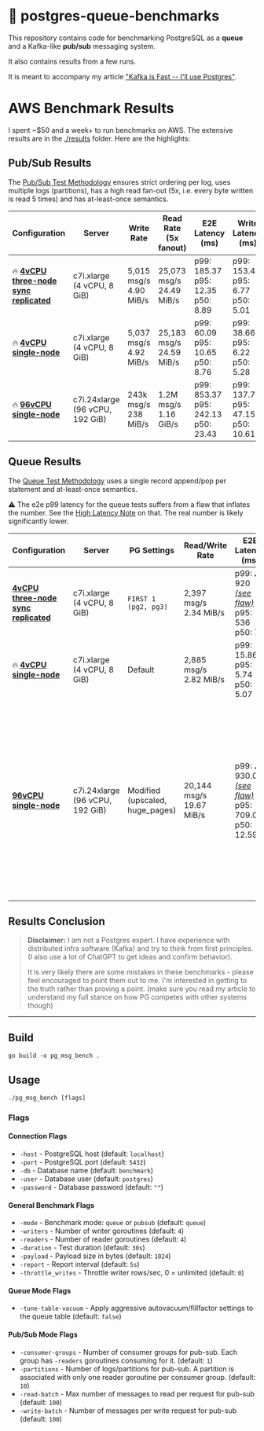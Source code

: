# 🐘 postgres-queue-benchmarks

This repository contains code for benchmarking PostgreSQL as a **queue** and a Kafka-like **pub/sub** messaging system.

It also contains results from a few runs.

It is meant to accompany my article ["Kafka is Fast -- I'll use Postgres"](https://topicpartition.io/blog/postgres-pubsub-queue-benchmarks).

# AWS Benchmark Results

I spent ~$50 and a week+ to run benchmarks on AWS. The extensive results are in the [./results](./results) folder. Here are the highlights:


## Pub/Sub Results

The [Pub/Sub Test Methodology](./results/METHODOLOGY.md#pub-sub) ensures strict ordering per log, uses multiple logs (partitions), has a high read fan-out (5x, i.e. every byte written is read 5 times) and has at-least-once semantics.

| Configuration                                                                                    | Server | Write Rate | Read Rate (5x fanout) | E2E Latency (ms) | Write Latency (ms) | Read Latency (ms) | Partitions | PG Settings                                                                                                     | Bottleneck                                          |
|--------------------------------------------------------------------------------------------------|---------|------------|-----------------------|------------------|-------------------|------------------|------------|-----------------------------------------------------------------------------------------------------------------|-----------------------------------------------------|
| 🔥 **[4vCPU three-node sync replicated](./results/pubsub/4vcpu/three_node/4vcpu_replicated.md)** | c7i.xlarge<br>(4 vCPU, 8 GiB) | 5,015 msg/s<br>4.90 MiB/s | 25,073 msg/s<br>24.49 MiB/s | p99: 185.37<br>p95: 12.35<br>p50: 8.89 | p99: 153.45<br>p95: 6.77<br>p50: 5.01 | p99: 56.69<br>p95: 4.91<br>p50: 3.89 | 4 | `FIRST 1 (pg2, pg3)` and `SET (autovacuum_analyze_scale_factor = 0.05)` on the partition tables                 | number of clients                                   |
| 🔥 **[4vCPU single-node](./results/pubsub/4vcpu/single_node/4vcpu.md)**                          | c7i.xlarge<br>(4 vCPU, 8 GiB) | 5,037 msg/s<br>4.92 MiB/s | 25,183 msg/s<br>24.59 MiB/s | p99: 60.09<br>p95: 10.65<br>p50: 8.76 | p99: 38.66<br>p95: 6.22<br>p50: 5.28 | p99: 27.13<br>p95: 4.67<br>p50: 3.54 | 4 | All defaults<br>(besides `SET (autovacuum_analyze_scale_factor = 0.05)` on the partition tables)                | number of clients                                   |
| 🔥 **[96vCPU single-node](./results/pubsub/96vcpu/single_node/96vcpu.md)**                       | c7i.24xlarge<br>(96 vCPU, 192 GiB) | 243k msg/s<br>238 MiB/s | 1.2M msg/s<br>1.16 GiB/s | p99: 853.37<br>p95: 242.13<br>p50: 23.43 | p99: 137.78<br>p95: 47.15<br>p50: 10.61 | p99: 24.61<br>p95: 19.50<br>p50: 10.45 | 30 | Modified (upscaled, huge_pages) <br> and `SET (autovacuum_analyze_scale_factor = 0.05)` on the partition tables | unsure, probably partitions (8 MiB/s per partition) |

## Queue Results

The [Queue Test Methodology](./results/METHODOLOGY.md#queues) uses a single record append/pop per statement and at-least-once semantics.

⚠️ The e2e p99 latency for the queue tests suffers from a flaw that inflates the number. See the [High Latency Note](./results/queue/IMPERFECTIONS.md#high-e2e-latency-note) on that.
The real number is likely significantly lower.

| Configuration | Server | PG Settings | Read/Write Rate | E2E Latency (ms)                                                                                                  | Write Latency (ms) | Read Latency (ms) | Bottleneck                                                                                                                                                                                    |
|--------------|---------|------------|-----------------|-------------------------------------------------------------------------------------------------------------------|-------------------|------------------|-----------------------------------------------------------------------------------------------------------------------------------------------------------------------------------------------|
| **[4vCPU three-node sync replicated](./results/queue/4vcpu/three_node/4vcpu_replicated.md)** | c7i.xlarge<br>(4 vCPU, 8 GiB) | `FIRST 1 (pg2, pg3)` | 2,397 msg/s<br>2.34 MiB/s | p99: ⚠️ 920 [*(see flaw)*](./results/queue/IMPERFECTIONS.md#high-e2e-latency-note)<br>p95: 536<br>p50: 7          | p99: 3.3<br>p95: 2.6<br>p50: 2 | p99: 7.65<br>p95: 6.95<br>p50: 5.8 | number of clients                                                                                                                                                                             |
| 🔥 **[4vCPU single-node](./results/queue/4vcpu/single_node/4vcpu.md)** | c7i.xlarge<br>(4 vCPU, 8 GiB) | Default | 2,885 msg/s<br>2.82 MiB/s | p99: 15.86<br>p95: 5.74<br>p50: 5.07                                                                              | p99: 2.46<br>p95: 2.27<br>p50: 1.77 | p99: 4.20<br>p95: 3.64<br>p50: 3.37 | number of clients                                                                                                                                                                             |
| **[96vCPU single-node](./results/queue/96vcpu/single_node/96vcpu.md)** | c7i.24xlarge<br>(96 vCPU, 192 GiB) | Modified<br>(upscaled, huge_pages) | 20,144 msg/s<br>19.67 MiB/s | p99: ⚠️ 930.09 [*(see flaw)*](./results/queue/IMPERFECTIONS.md#high-e2e-latency-note)<br>p95: 709.01<br>p50: 12.59 | p99: 9.42<br>p95: 1.99<br>p50: 1.16 | p99: 22.59<br>p95: 14.93<br>p50: 6.27 | Not pushed further; Some bottleneck was probably hit due to single-table congestion; It's very likely multiple different queue tables would have scaled way beyond this number. | 

## Results Conclusion

> **Disclaimer:** I am not a Postgres expert. I have experience with distributed infra software (Kafka) and try to think from first principles. (I also use a lot of ChatGPT to get ideas and confirm behavior).
>
> It is very likely there are some mistakes in these benchmarks - please feel encouraged to point them out to me. I'm interested in getting to the truth rather than proving a point. (make sure you read my article to understand my full stance on how PG competes with other systems though)



----

## Build
```
go build -o pg_msg_bench .
```

## Usage

```
./pg_msg_bench [flags]
```

### Flags

#### Connection Flags
- `-host` - PostgreSQL host (default: `localhost`)
- `-port` - PostgreSQL port (default: `5432`)
- `-db` - Database name (default: `benchmark`)
- `-user` - Database user (default: `postgres`)
- `-password` - Database password (default: `""`)

#### General Benchmark Flags
- `-mode` - Benchmark mode: `queue` or `pubsub` (default: `queue`)
- `-writers` - Number of writer goroutines (default: `4`)
- `-readers` - Number of reader goroutines (default: `4`)
- `-duration` - Test duration (default: `30s`)
- `-payload` - Payload size in bytes (default: `1024`)
- `-report` - Report interval (default: `5s`)
- `-throttle_writes` - Throttle writer rows/sec, 0 = unlimited (default: `0`)

#### Queue Mode Flags
- `-tune-table-vacuum` - Apply aggressive autovacuum/fillfactor settings to the queue table (default: `false`)

#### Pub/Sub Mode Flags
- `-consumer-groups` - Number of consumer groups for pub-sub. Each group has `-readers` goroutines consuming for it. (default: `1`)
- `-partitions` - Number of logs/partitions for pub-sub. A partition is associated with only one reader goroutine per consumer group. (default: `10`)
- `-read-batch` - Max number of messages to read per request for pub-sub (default: `100`)
- `-write-batch` - Number of messages per write request for pub-sub (default: `100`)
